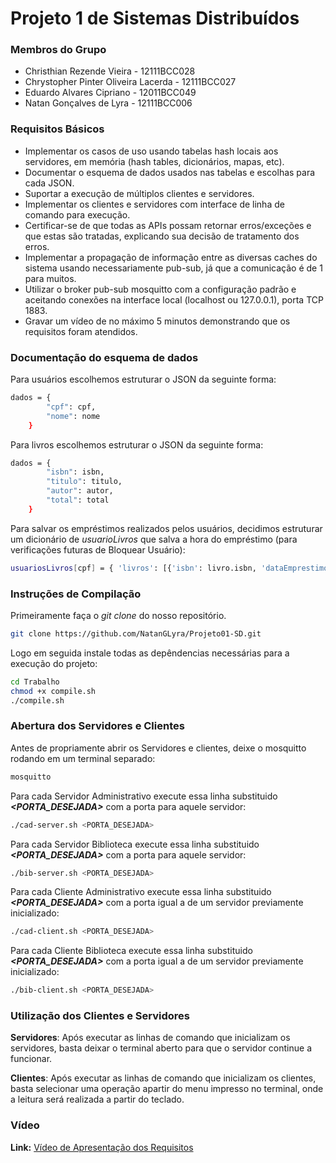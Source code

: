 <h1>Projeto 1 de Sistemas Distribuídos</h1>

### Membros do Grupo

- Christhian Rezende Vieira           - 12111BCC028
- Chrystopher Pinter Oliveira Lacerda - 12111BCC027
- Eduardo Alvares Cipriano            - 12011BCC049
- Natan Gonçalves de Lyra             - 12111BCC006

### Requisitos Básicos

- Implementar os casos de uso usando tabelas hash locais aos servidores, em memória (hash tables, dicionários, mapas, etc).
- Documentar o esquema de dados usados nas tabelas e escolhas para cada JSON.
- Suportar a execução de múltiplos clientes e servidores.
- Implementar os clientes e servidores com interface de linha de comando para execução.
- Certificar-se de que todas as APIs possam retornar erros/exceções e que estas são tratadas, explicando sua decisão de tratamento dos erros.
- Implementar a propagação de informação entre as diversas caches do sistema usando necessariamente pub-sub, já que a comunicação é de 1 para muitos.
- Utilizar o broker pub-sub mosquitto com a configuração padrão e aceitando conexões na interface local (localhost ou 127.0.0.1), porta TCP 1883.
- Gravar um vídeo de no máximo 5 minutos demonstrando que os requisitos foram atendidos.

### Documentação do esquema de dados

Para usuários escolhemos estruturar o JSON da seguinte forma:

```bash
dados = {
        "cpf": cpf,
        "nome": nome
    }
```

Para livros escolhemos estruturar o JSON da seguinte forma:

```bash
dados = {
        "isbn": isbn,
        "titulo": titulo,
        "autor": autor,
        "total": total
    }
```

Para salvar os empréstimos realizados pelos usuários, decidimos estruturar um dicionário de <I>usuarioLivros</I> que salva a hora do empréstimo (para verificações futuras de Bloquear Usuário):

```bash
usuariosLivros[cpf] = { 'livros': [{'isbn': livro.isbn, 'dataEmprestimo': datetime.now()}]}
```

### Instruções de Compilação

Primeiramente faça o <I>git clone</I> do nosso repositório.

```bash
git clone https://github.com/NatanGLyra/Projeto01-SD.git
```

Logo em seguida instale todas as depêndencias necessárias para a execução do projeto:

```bash
cd Trabalho
chmod +x compile.sh
./compile.sh
```

### Abertura dos Servidores e Clientes

Antes de propriamente abrir os Servidores e clientes, deixe o mosquitto rodando em um terminal separado:

```bash
mosquitto
```

Para cada Servidor Administrativo execute essa linha substituido <I><B><PORTA_DESEJADA></B></I> com a porta para aquele servidor:

```bash
./cad-server.sh <PORTA_DESEJADA>
```

Para cada Servidor Biblioteca execute essa linha substituido <I><B><PORTA_DESEJADA></B></I> com a porta para aquele servidor:

```bash
./bib-server.sh <PORTA_DESEJADA>
```

Para cada Cliente Administrativo execute essa linha substituido <I><B><PORTA_DESEJADA></B></I> com a porta igual a de um servidor previamente inicializado:

```bash
./cad-client.sh <PORTA_DESEJADA>
```

Para cada Cliente Biblioteca execute essa linha substituido <I><B><PORTA_DESEJADA></B></I> com a porta igual a de um servidor previamente inicializado:

```bash
./bib-client.sh <PORTA_DESEJADA>
```

### Utilização dos Clientes e Servidores

<B>Servidores</B>: Após executar as linhas de comando que inicializam os servidores, basta deixar o terminal aberto para que o servidor continue a funcionar.

<B>Clientes</B>: Após executar as linhas de comando que inicializam os clientes, basta selecionar uma operação apartir do menu impresso no terminal, onde a leitura será realizada a partir do teclado.

### Vídeo

<B>Link:</B> [Vídeo de Apresentação dos Requisitos](https://ufubr-my.sharepoint.com/:v:/g/personal/chrystopherpol_ufu_br/EUt-gjyTNIFOnMZUseIzo78B6p8Ag_C0zJ0mGAfZg5Ateg)
